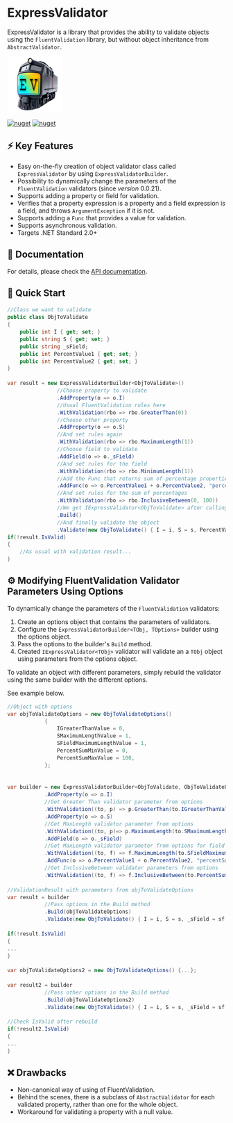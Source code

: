 # ExpressValidator

ExpressValidator is a library that provides the ability to validate objects using the `FluentValidation` library, but without object inheritance from `AbstractValidator`.  

![ExpressValidator](ExpressValidator.png)

[![nuget](https://img.shields.io/nuget/v/ExpressValidator?style=plastic)](https://www.nuget.org/packages/ExpressValidator/) [![nuget](https://img.shields.io/nuget/v/ExpressValidator.Extensions.DependencyInjection?style=plastic&labelColor=lightblue&color=blue)](https://www.nuget.org/packages/ExpressValidator.Extensions.DependencyInjection)    



## ⚡ Key Features

- Easy on-the-fly creation of object validator class called `ExpressValidator` by using `ExpressValidatorBuilder`.
- Possibility to dynamically change the parameters of the `FluentValidation` validators (since _version_ 0.0.21).
- Supports adding a property or field for validation.
- Verifies that a property expression is a property and a field expression is a field, and throws `ArgumentException` if it is not.
- Supports adding a `Func` that provides a value for validation.
- Supports asynchronous validation.
- Targets .NET Standard 2.0+

## 📜 Documentation

For details, please check the [API documentation](https://www.tmfexplorer.com/ExpressValidator/api/ExpressValidator.html).


## 🚀 Quick Start

```csharp
//Class we want to validate
public class ObjToValidate
{
	public int I { get; set; }
	public string S { get; set; }
	public string _sField;
	public int PercentValue1 { get; set; }
	public int PercentValue2 { get; set; }
}

var result = new ExpressValidatorBuilder<ObjToValidate>()
				//Choose property to validate
				.AddProperty(o => o.I)
				//Usual FluentValidation rules here
				.WithValidation(rbo => rbo.GreaterThan(0))
				//Choose other property
				.AddProperty(o => o.S)
				//And set rules again
				.WithValidation(rbo => rbo.MaximumLength(1))
				//Choose field to validate
				.AddField(o => o._sField)
				//And set rules for the field
				.WithValidation(rbo => rbo.MinimumLength(1))
				//Add the Func that returns sum of percentage properties for validation
				.AddFunc(o => o.PercentValue1 + o.PercentValue2, "percentSum")
				//And set rules for the sum of percentages
				.WithValidation(rbo => rbo.InclusiveBetween(0, 100))
				//We get IExpressValidator<ObjToValidate> after calling the Build method
				.Build()
	 			//And finally validate the object
				.Validate(new ObjToValidate() { I = i, S = s, PercentValue1 = pv1, PercentValue2 = pv2 });
if(!result.IsValid)
{
    //As usual with validation result...
}
```

## ⚙️ Modifying FluentValidation Validator Parameters Using Options

To dynamically change the parameters of the `FluentValidation` validators:  

1. Create an options object that contains the parameters of validators.  
2. Configure the `ExpressValidatorBuilder<TObj, TOptions>` builder using the options object.  
3. Pass the options to the builder's `Build` method.
4. Created `IExpressValidator<TObj>` validator will validate an a `TObj` object using parameters from the options object.

To validate an object with different parameters, simply rebuild the validator using the same builder with the different options.  

See example below.  
```csharp
//Object with options
var objToValidateOptions = new ObjToValidateOptions()
			{
				IGreaterThanValue = 0,
				SMaximumLengthValue = 1,
				SFieldMaximumLengthValue = 1,
				PercentSumMinValue = 0,
				PercentSumMaxValue = 100,
			};


var builder = new ExpressValidatorBuilder<ObjToValidate, ObjToValidateOptions>()
			.AddProperty(o => o.I)
			//Get Greater Than validator parameter from options
			.WithValidation((to, p) => p.GreaterThan(to.IGreaterThanValue))
			.AddProperty(o => o.S)
			//Get MaxLength validator parameter from options
			.WithValidation((to, p)=> p.MaximumLength(to.SMaximumLengthValue))
			.AddField(o => o._sField)
			//Get MaxLength validator parameter from options for field
			.WithValidation((to, f) => f.MaximumLength(to.SFieldMaximumLengthValue))
			.AddFunc(o => o.PercentValue1 + o.PercentValue2, "percentSum")
			//Get InclusiveBetween validator parameters from options
			.WithValidation((to, f) => f.InclusiveBetween(to.PercentSumMinValue, to.PercentSumMaxValue));

//ValidationResult with parameters from objToValidateOptions
var result = builder	
			//Pass options in the Build method
			.Build(objToValidateOptions)
			.Validate(new ObjToValidate() { I = i, S = s, _sField = sf, PercentValue1 = pv1, PercentValue2 = pv2 });
				
if(!result.IsValid)
{
...
}		

var objToValidateOptions2 = new ObjToValidateOptions() {...};

var result2 = builder	
			//Pass other options in the Build method
			.Build(objToValidateOptions2)
			.Validate(new ObjToValidate() { I = i, S = s, _sField = sf, PercentValue1 = pv1, PercentValue2 = pv2 });

//Check IsValid after rebuild
if(!result2.IsValid)
{
...
}
```

## ❌ Drawbacks

- Non-canonical way of using of FluentValidation.
- Behind the scenes, there is a subclass of `AbstractValidator` for each validated property, rather than one for the whole object.
- Workaround for validating a property with a null value.